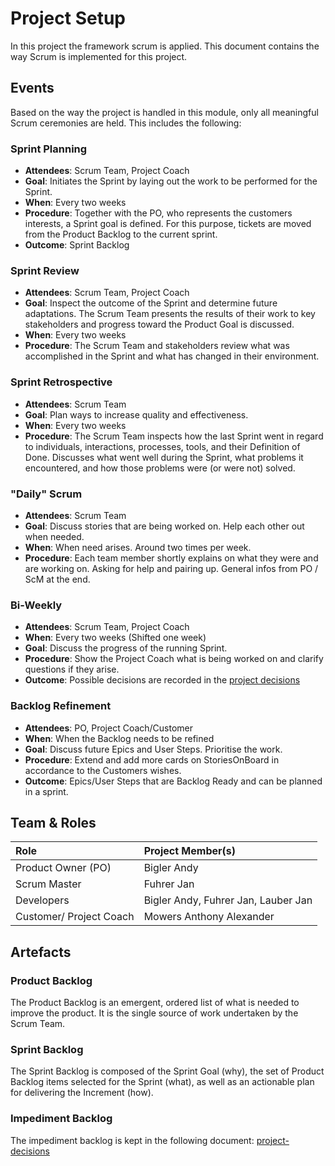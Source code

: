 # Project Setup

In this project the framework scrum is applied. This document contains the way Scrum is implemented for this project.

## Events

Based on the way the project is handled in this module, only all meaningful Scrum ceremonies are held. This includes the following:

### Sprint Planning

* **Attendees**: Scrum Team, Project Coach
* **Goal**: Initiates the Sprint by laying out the work to be performed for the Sprint.
* **When**: Every two weeks
* **Procedure**: Together with the PO, who represents the customers interests, a Sprint goal is defined. For this purpose, tickets are moved from the Product Backlog to the current sprint.
* **Outcome**: Sprint Backlog

### Sprint Review

* **Attendees**: Scrum Team, Project Coach
* **Goal**: Inspect the outcome of the Sprint and determine future adaptations. The Scrum Team presents the results of their work to key stakeholders and progress toward the Product Goal is discussed.
* **When**: Every two weeks
* **Procedure**: The Scrum Team and stakeholders review what was accomplished in the Sprint and what has changed in their environment.

### Sprint Retrospective

* **Attendees**: Scrum Team
* **Goal**: Plan ways to increase quality and effectiveness.
* **When**: Every two weeks
* **Procedure**: The Scrum Team inspects how the last Sprint went in regard to individuals, interactions, processes, tools, and their Definition of Done. Discusses what went well during the Sprint, what problems it encountered, and how those problems were (or were not) solved.

### "Daily" Scrum

* **Attendees**: Scrum Team
* **Goal**: Discuss stories that are being worked on. Help each other out when needed.
* **When**: When need arises. Around two times per week.
* **Procedure**: Each team member shortly explains on what they were and are working on. Asking for help and pairing up. General infos from PO / ScM at the end.

### Bi-Weekly

* **Attendees**: Scrum Team, Project Coach
* **When**: Every two weeks (Shifted one week)
* **Goal**: Discuss the progress of the running Sprint.
* **Procedure**: Show the Project Coach what is being worked on and clarify questions if they arise.
* **Outcome**: Possible decisions are recorded in the [project decisions](project-decisions.md)

### Backlog Refinement
* **Attendees**: PO, Project Coach/Customer
* **When**: When the Backlog needs to be refined
* **Goal**: Discuss future Epics and User Steps. Prioritise the work.
* **Procedure**: Extend and add more cards on StoriesOnBoard in accordance to the Customers wishes.
* **Outcome**: Epics/User Steps that are Backlog Ready and can be planned in a sprint.

## Team & Roles

| Role   | Project Member(s) |
|:-------|:------|
| Product Owner (PO) | Bigler Andy |
| Scrum Master | Fuhrer Jan |
| Developers | Bigler Andy, Fuhrer Jan, Lauber Jan |
| Customer/ Project Coach | Mowers Anthony Alexander |

## Artefacts

### Product Backlog

The Product Backlog is an emergent, ordered list of what is needed to improve the product. It is the single source of work undertaken by the Scrum Team.

### Sprint Backlog

The Sprint Backlog is composed of the Sprint Goal (why), the set of Product Backlog items selected for the Sprint (what), as well as an actionable plan for delivering the Increment (how).

### Impediment Backlog

The impediment backlog is kept in the following document: [project-decisions](project-decisions.md)
